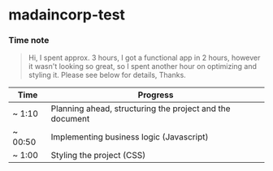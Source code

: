 # madaincorp-test


### Time note
> Hi, I spent approx. 3 hours, I got a functional app in 2 hours, however it wasn't looking so great,
> so I spent another hour on optimizing and styling it. Please see below for details, Thanks.

| Time | Progress |
| ------ | ------ |
| ~ 1:10 | Planning ahead, structuring the project and the document|
| ~ 00:50 | Implementing business logic (Javascript) |
| ~ 1:00 | Styling the project (CSS)|

